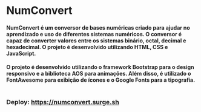 # NumConvert

#### NumConvert é um conversor de bases numéricas criado para ajudar no aprendizado e uso de diferentes sistemas numéricos. O conversor é capaz de converter valores entre os sistemas binário, octal, decimal e hexadecimal. O projeto é desenvolvido utilizando HTML, CSS e JavaScript.

#### O projeto é desenvolvido utilizando o framework Bootstrap para o design responsivo e a biblioteca AOS para animações. Além disso, é utilizado o FontAwesome para exibição de ícones e o Google Fonts para a tipografia.

#

### Deploy: https://numconvert.surge.sh

